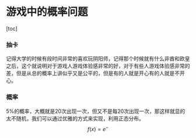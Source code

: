# 游戏中的概率问题

[toc]

### 抽卡

记得大学的时候有段时间非常的喜欢玩阴阳师，记得那个时候就有什么非酋和欧皇之后，这个就说明对于游戏人游戏体验感非常的好，对于有些人游戏体验感非常的差，但是从总的概率上讲似乎又是公平的，但是有的人就是开心有的人就是不开心。

### 概率

5%的概率，大概就是20次出现一次，但又不是每20次出现一次，那这样就显的太不随机，我们可以通过优雅的方式来实现，利用正态分布。
$$
f(x)= e^{-}
$$
